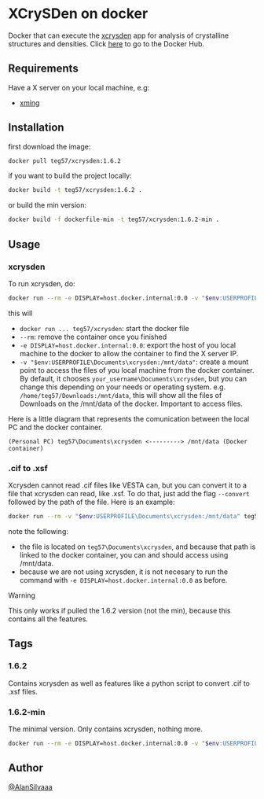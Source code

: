 # XCrySDen on docker
Docker that can execute the [xcrysden](http://www.xcrysden.org/XCrySDen.html) app for analysis of crystalline structures and densities. Click [here](https://hub.docker.com/repository/docker/teg57/xcrysden/general) to go to the Docker Hub. 

## Requirements
Have a X server on your local machine, e.g:
- [xming](https://sourceforge.net/projects/xming/)

## Installation
first download the image:
```bash
docker pull teg57/xcrysden:1.6.2
```

if you want to build the project locally:
```bash
docker build -t teg57/xcrysden:1.6.2 .
```

or build the min version:
```bash
docker build -f dockerfile-min -t teg57/xcrysden:1.6.2-min .
```

## Usage
### xcrysden
To run xcrysden, do:
```bash
docker run --rm -e DISPLAY=host.docker.internal:0.0 -v "$env:USERPROFILE\Documents\xcrysden:/mnt/data" teg57/xcrysden:1.6.2
```

this will
- `docker run ... teg57/xcrysden`: start the docker file
- `--rm`: remove the container once you finished
- `-e DISPLAY=host.docker.internal:0.0`: export the host of you local machine to the docker to allow the container to find the X server IP.
- `-v "$env:USERPROFILE\Documents\xcrysden:/mnt/data"`: create a mount point to access the files of you local machine from the docker container. By default, it chooses `your_username\Documents\xcrysden`, but you can change this depending on your needs or operating system. e.g. `/home/teg57/Downloads:/mnt/data`, this will show all the files of Downloads on the /mnt/data of the docker. Important to access files.

Here is a little diagram that represents the comunication between the local PC and the docker container.

```
(Personal PC) teg57\Documents\xcrysden <---------> /mnt/data (Docker container)
```

### .cif to .xsf
Xcrysden cannot read .cif files like VESTA can, but you can convert it to a file that xcrysden can read, like .xsf. To do that, just add the flag `--convert` followed by the path of the file. Here is an example:

```bash
docker run --rm -v "$env:USERPROFILE\Documents\xcrysden:/mnt/data" teg57/xcrysden:1.6.2 --convert /mnt/data/5000108.cif
```
note the following:
- the file is located on `teg57\Documents\xcrysden`, and because that path is linked to the docker container, you can and should access using /mnt/data.
- because we are not using xcrysden, it is not necesary to run the command with `-e DISPLAY=host.docker.internal:0.0` as before.

> [!WARNING]
> This only works if pulled the 1.6.2 version (not the min), because this contains all the features.

## Tags
### 1.6.2
Contains xcrysden as well as features like a python script to convert .cif to .xsf files.

### 1.6.2-min
The minimal version. Only contains xcrysden, nothing more.

```bash
docker run --rm -e DISPLAY=host.docker.internal:0.0 -v "$env:USERPROFILE\Documents\xcrysden:/mnt/data" teg57/xcrysden:1.6.2-min
```

## Author
[@AlanSilvaaa](https://github.com/AlanSilvaaa/)
